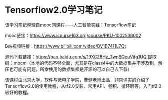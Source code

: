 # Tensorflow2.0学习笔记

该学习笔记整理自mooc网课程——人工智能实践：Tensorflow笔记

mooc链接：https://www.icourse163.org/course/PKU-1002536002

B站视频链接：https://www.bilibili.com/video/BV1B7411L7Qt

源码下载链接：https://pan.baidu.com/s/19XC28Hz_TwnSQeuVifg1UQ 提取码：mocm（本地的代码不够全面，尤其是在class4中的大数据集并不涉及到，解压也可能有问题，所幸使用的数据集都是开源的可以自己去下载）

​		该课程由北京大学，软件与微电子学院，曹健老师出品，非常详实的介绍了Tensorflow2.0的使用教程，从tf2.0安装、常用API、卷积、循环层等，入门tf2.0较好的教程。
